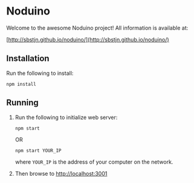 # Noduino

Welcome to the awesome Noduino project! All information is available at:

[http://sbstjn.github.io/noduino/](http://sbstjn.github.io/noduino/)

## Installation

Run the following to install:

```
npm install
```

## Running

1.  Run the following to initialize web server:

    ```
    npm start
    ```

    OR

    ```
    npm start YOUR_IP
    ```

    where `YOUR_IP` is the address of your computer on the network.

2.  Then browse to [http://localhost:3001](http://localhost:3001)

